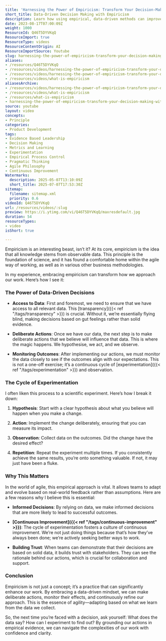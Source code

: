 ```yaml
---
title: 'Harnessing the Power of Empiricism: Transform Your Decision-Making with Data-Driven Insights'
short_title: Data-Driven Decision Making with Empiricism
description: Learn how using empirical, data-driven methods can improve decision-making, foster continuous improvement, and build trust through transparent, evidence-based actions.
date: 2023-08-17T07:00:09Z
weight: 1000
ResourceId: Q46T5DYVKqQ
ResourceImport: true
ResourceType: videos
ResourceContentOrigin: AI
ResourceImportSource: Youtube
slug: harnessing-the-power-of-empiricism-transform-your-decision-making-with-data-driven-insights
aliases:
- /resources/Q46T5DYVKqQ
- /resources/videos/harnessing-the-power-of-empiricism-transform-your-decision-making-with-data-driven-insights-Q46T5DYVKqQ
- /resources/videos/harnessing-the-power-of-empiricism-transform-your-decision-making-with-data-driven-insights
- /resources/videos/what-is-empiricism
aliasesArchive:
- /resources/videos/harnessing-the-power-of-empiricism-transform-your-decision-making-with-data-driven-insights
- /resources/videos/what-is-empiricism
- /resources/what-is-empiricism
- harnessing-the-power-of-empiricism-transform-your-decision-making-with-data-driven-insights-Q46T5DYVKqQ
source: youtube
layout: video
concepts:
- Principle
categories:
- Product Development
tags:
- Evidence Based Leadership
- Decision Making
- Metrics and Learning
- Experimentation
- Empirical Process Control
- Pragmatic Thinking
- Agile Philosophy
- Continuous Improvement
Watermarks:
  description: 2025-05-07T13:10:09Z
  short_title: 2025-07-07T17:53:30Z
sitemap:
  filename: sitemap.xml
  priority: 0.6
videoId: Q46T5DYVKqQ
url: /resources/videos/:slug
preview: https://i.ytimg.com/vi/Q46T5DYVKqQ/maxresdefault.jpg
duration: 54
resourceTypes:
- video
isShort: true

---
```

Empiricism is an interesting beast, isn’t it? At its core, empiricism is the idea that all knowledge stems from observable data. This principle is the foundation of science, and it has found a comfortable home within the agile way of working, as well as in various other business methodologies. 

In my experience, embracing empiricism can transform how we approach our work. Here’s how I see it:

### The Power of Data-Driven Decisions

- **Access to Data**: First and foremost, we need to ensure that we have access to all relevant data. This [transparency]({{< ref "/tags/transparency" >}}) is crucial. Without it, we’re essentially flying blind, making decisions based on gut feelings rather than solid evidence.
  
- **Deliberate Actions**: Once we have our data, the next step is to make deliberate actions that we believe will influence that data. This is where the magic happens. We hypothesise, we act, and we observe. 

- **Monitoring Outcomes**: After implementing our actions, we must monitor the data closely to see if the outcomes align with our expectations. This is not a one-off exercise; it’s a continuous cycle of [experimentation]({{< ref "/tags/experimentation" >}}) and observation.

### The Cycle of Experimentation

I often liken this process to a scientific experiment. Here’s how I break it down:

1. **Hypothesis**: Start with a clear hypothesis about what you believe will happen when you make a change.
  
2. **Action**: Implement the change deliberately, ensuring that you can measure its impact.

3. **Observation**: Collect data on the outcomes. Did the change have the desired effect? 

4. **Repetition**: Repeat the experiment multiple times. If you consistently achieve the same results, you’re onto something valuable. If not, it may just have been a fluke.

### Why This Matters

In the world of agile, this empirical approach is vital. It allows teams to adapt and evolve based on real-world feedback rather than assumptions. Here are a few reasons why I believe this is essential:

- **Informed Decisions**: By relying on data, we make informed decisions that are more likely to lead to successful outcomes.

- **[Continuous Improvement]({{< ref "/tags/continuous-improvement" >}})**: The cycle of experimentation fosters a culture of continuous improvement. We’re not just doing things because that’s how they’ve always been done; we’re actively seeking better ways to work.

- **Building Trust**: When teams can demonstrate that their decisions are based on solid data, it builds trust with stakeholders. They can see the rationale behind our actions, which is crucial for collaboration and support.

### Conclusion

Empiricism is not just a concept; it’s a practice that can significantly enhance our work. By embracing a data-driven mindset, we can make deliberate actions, monitor their effects, and continuously refine our approach. This is the essence of agility—adapting based on what we learn from the data we collect.

So, the next time you’re faced with a decision, ask yourself: What does the data say? How can I experiment to find out? By grounding our actions in empirical evidence, we can navigate the complexities of our work with confidence and clarity.
